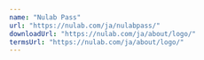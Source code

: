 ```yaml
---
name: "Nulab Pass"
url: "https://nulab.com/ja/nulabpass/"
downloadUrl: "https://nulab.com/ja/about/logo/"
termsUrl: "https://nulab.com/ja/about/logo/"
---
```

